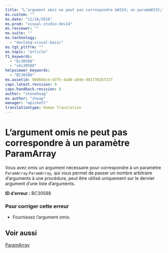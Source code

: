 ```yaml
---
title: "L’argument omis ne peut pas correspondre &#224; un param&#232;tre ParamArray | Microsoft Docs"
ms.custom: ""
ms.date: "11/16/2016"
ms.prod: "visual-studio-dev14"
ms.reviewer: ""
ms.suite: ""
ms.technology: 
  - "devlang-visual-basic"
ms.tgt_pltfrm: ""
ms.topic: "article"
f1_keywords: 
  - "bc30588"
  - "vbc30588"
helpviewer_keywords: 
  - "BC30588"
ms.assetid: 98866bc4-d3f5-4a80-ab9e-0817392bf237
caps.latest.revision: 8
caps.handback.revision: 8
author: "stevehoag"
ms.author: "shoag"
manager: "wpickett"
translationtype: Human Translation
---
```

# L’argument omis ne peut pas correspondre &#224; un param&#232;tre ParamArray
Vous avez omis un argument nécessaire pour correspondre à un paramètre `ParamArray`.`ParamArray`, qui vous permet de passer un nombre arbitraire d’arguments à une procédure, peut être utilisé uniquement sur le dernier argument d’une liste d’arguments.  
  
 **ID d’erreur :** BC30588  
  
### Pour corriger cette erreur  
  
-   Fournissez l’argument omis.  
  
## Voir aussi  
 [ParamArray](../../visual-basic/language-reference/modifiers/paramarray.md)